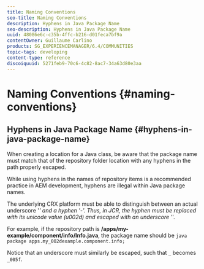 ```yaml
---
title: Naming Conventions
seo-title: Naming Conventions
description: Hyphens in Java Package Name
seo-description: Hyphens in Java Package Name
uuid: 48086e6c-c35b-4ffc-b216-d01feca7bf9a
contentOwner: Guillaume Carlino
products: SG_EXPERIENCEMANAGER/6.4/COMMUNITIES
topic-tags: developing
content-type: reference
discoiquuid: 5271feb9-70c6-4c82-8ac7-34a63d80e3aa
---
```


# Naming Conventions {#naming-conventions}

## Hyphens in Java Package Name {#hyphens-in-java-package-name}

When creating a location for a Java class, be aware that the package name must match that of the repository folder location with any hyphens in the path properly escaped.

While using hyphens in the names of repository items is a recommended practice in AEM development, hyphens are illegal within Java package names.

The underlying CRX platform must be able to distinguish between an actual underscore '_' and a hyphen '-'. Thus, in JCR, the hyphen must be replaced with its unicode value (u002d) and escaped with an underscore '_'.

For example, if the repository path is **/apps/my-example/component/info/Info.java**, the package name should be `java package apps.my_002dexample.component.info;`

Notice that an underscore must similarly be escaped, such that `_` becomes `_005f`.
